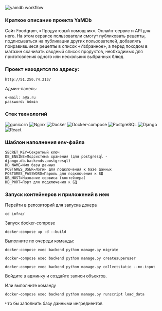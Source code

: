 ![yamdb workflow](https://github.com/Mirroxum/foodgram-project-react/actions/workflows/foodgram_workflow.yml/badge.svg)

### Краткое описание проекта YaMDb

Cайт Foodgram, «Продуктовый помощник». Онлайн-сервис и API для него. На этом сервисе пользователи смогут публиковать рецепты, подписываться на публикации других пользователей, добавлять понравившиеся рецепты в список «Избранное», а перед походом в магазин скачивать сводный список продуктов, необходимых для приготовления одного или нескольких выбранных блюд.

### Проект находится по адресу:
```
http://51.250.74.213/
```
Админ-панель:
```
e-mail: a@a.ru
password: Admin
```

### Стек технологий

![gunicorn](https://img.shields.io/badge/gunicorn-blue) ![Nginx](https://img.shields.io/badge/Nginx-green) ![Docker](https://img.shields.io/badge/Docker-blue) ![Docker-compose](https://img.shields.io/badge/Docker--compose-red) ![PostgreSQL](https://img.shields.io/badge/PostgreSQL-blue) ![Django](https://img.shields.io/badge/Django-green) ![React](https://img.shields.io/badge/React-blue)


### Шаблон наполнения env-файла

```
SECRET_KEY=Секретный ключ
DB_ENGINE=Подсистема хранения (для postgresql - django.db.backends.postgresql)
DB_NAME=Имя базы данных
POSTGRES_USER=Логин для подключения к базе данных
POSTGRES_PASSWORD=Пароль для подключения к БД
DB_HOST=Название сервиса (контейнера)
DB_PORT=Порт для подключения к БД
```


### Запуск контейнеров и приложений в нем

Перейти в репозиторий для запуска докера

```
cd infra/
```

Запуск docker-compose

```
docker-compose up -d --build
```

Выполните по очереди команды:
```
docker-compose exec backend python manage.py migrate
```
```
docker-compose exec backend python manage.py createsuperuser
```
```
docker-compose exec backend python manage.py collectstatic --no-input
```
Войдите в админку и создайте записи объектов.

Или выполните команду
```
docker-compose exec backend python manage.py runscript load_data
```
что бы заполнить базу данными ингредиентов

